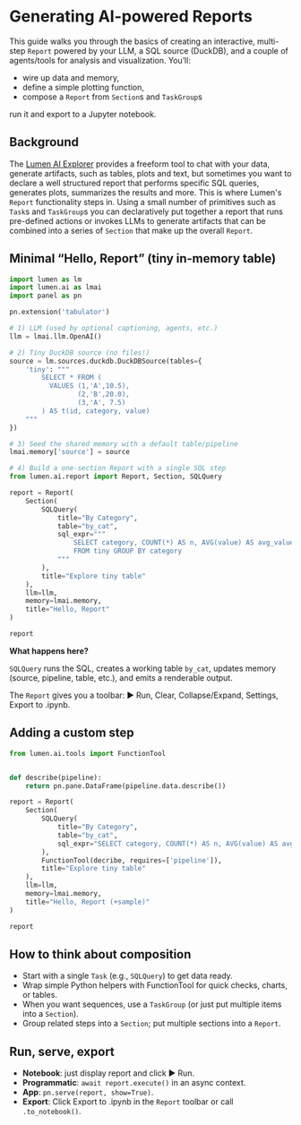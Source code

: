 # Generating AI-powered Reports

This guide walks you through the basics of creating an interactive, multi-step `Report` powered by your LLM, a SQL source (DuckDB), and a couple of agents/tools for analysis and visualization. You’ll:

- wire up data and memory,
- define a simple plotting function,
- compose a `Report` from `Section`s and `TaskGroup`s

run it and export to a Jupyter notebook.

## Background

The [Lumen AI Explorer](./using_lumen_ai) provides a freeform tool to chat with your data, generate artifacts, such as tables, plots and text, but sometimes you want to declare a well structured report that performs specific SQL queries, generates plots, summarizes the results and more. This is where Lumen's `Report` functionality steps in. Using a small number of primitives such as `Task`s and `TaskGroup`s you can declaratively put together a report that runs pre-defined actions or invokes LLMs to generate artifacts that can be combined into a series of `Section` that make up the overall `Report`.

## Minimal “Hello, Report” (tiny in-memory table)

```python
import lumen as lm
import lumen.ai as lmai
import panel as pn

pn.extension('tabulator')

# 1) LLM (used by optional captioning, agents, etc.)
llm = lmai.llm.OpenAI()

# 2) Tiny DuckDB source (no files!)
source = lm.sources.duckdb.DuckDBSource(tables={
    'tiny': """
        SELECT * FROM (
          VALUES (1,'A',10.5),
                 (2,'B',20.0),
                 (3,'A', 7.5)
        ) AS t(id, category, value)
    """
})

# 3) Seed the shared memory with a default table/pipeline
lmai.memory['source'] = source

# 4) Build a one-section Report with a single SQL step
from lumen.ai.report import Report, Section, SQLQuery

report = Report(
    Section(
        SQLQuery(
            title="By Category",
            table="by_cat",
            sql_expr="""
                SELECT category, COUNT(*) AS n, AVG(value) AS avg_value
                FROM tiny GROUP BY category
            """
        ),
        title="Explore tiny table"
    ),
    llm=llm,
    memory=lmai.memory,
    title="Hello, Report"
)

report
```

**What happens here?**

`SQLQuery` runs the SQL, creates a working table `by_cat`, updates memory (source, pipeline, table, etc.), and emits a renderable output.

The `Report` gives you a toolbar: ▶ Run, Clear, Collapse/Expand, Settings, Export to .ipynb.

## Adding a custom step

```python
from lumen.ai.tools import FunctionTool


def describe(pipeline):
    return pn.pane.DataFrame(pipeline.data.describe())

report = Report(
    Section(
        SQLQuery(
            title="By Category",
            table="by_cat",
            sql_expr="SELECT category, COUNT(*) AS n, AVG(value) AS avg_value FROM tiny GROUP BY category"
        ),
        FunctionTool(decribe, requires=['pipeline']),
        title="Explore tiny table"
    ),
    llm=llm,
    memory=lmai.memory,
    title="Hello, Report (+sample)"
)

report
```

## How to think about composition

- Start with a single `Task` (e.g., `SQLQuery`) to get data ready.
- Wrap simple Python helpers with FunctionTool for quick checks, charts, or tables.
- When you want sequences, use a `TaskGroup` (or just put multiple items into a `Section`).
- Group related steps into a `Section`; put multiple sections into a `Report`.

## Run, serve, export

- **Notebook**: just display report and click ▶ Run.
- **Programmatic**: `await report.execute()` in an async context.
- **App**: `pn.serve(report, show=True)`.
- **Export**: Click Export to .ipynb in the `Report` toolbar or call `.to_notebook()`.
